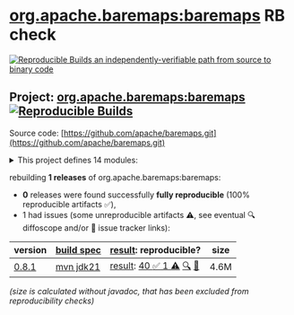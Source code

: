 [org.apache.baremaps:baremaps](https://central.sonatype.com/artifact/org.apache.baremaps/baremaps/versions) RB check
=======

[![Reproducible Builds](https://reproducible-builds.org/images/logos/rb.svg) an independently-verifiable path from source to binary code](https://reproducible-builds.org/)

## Project: [org.apache.baremaps:baremaps](https://central.sonatype.com/artifact/org.apache.baremaps/baremaps/versions) [![Reproducible Builds](https://img.shields.io/endpoint?url=https://raw.githubusercontent.com/jvm-repo-rebuild/reproducible-central/master/content/org/apache/baremaps/badge.json)](https://github.com/jvm-repo-rebuild/reproducible-central/blob/master/content/org/apache/baremaps/README.md)

Source code: [https://github.com/apache/baremaps.git](https://github.com/apache/baremaps.git)

<details><summary>This project defines 14 modules:</summary>

* [org.apache.baremaps:baremaps](https://central.sonatype.com/artifact/org.apache.baremaps/baremaps/overview)
* [org.apache.baremaps:baremaps-csv](https://central.sonatype.com/artifact/org.apache.baremaps/baremaps-csv/overview)
* [org.apache.baremaps:baremaps-data](https://central.sonatype.com/artifact/org.apache.baremaps/baremaps-data/overview)
* [org.apache.baremaps:baremaps-dem](https://central.sonatype.com/artifact/org.apache.baremaps/baremaps-dem/overview)
* [org.apache.baremaps:baremaps-flatgeobuf](https://central.sonatype.com/artifact/org.apache.baremaps/baremaps-flatgeobuf/overview)
* [org.apache.baremaps:baremaps-geopackage](https://central.sonatype.com/artifact/org.apache.baremaps/baremaps-geopackage/overview)
* [org.apache.baremaps:baremaps-geoparquet](https://central.sonatype.com/artifact/org.apache.baremaps/baremaps-geoparquet/overview)
* [org.apache.baremaps:baremaps-maplibre](https://central.sonatype.com/artifact/org.apache.baremaps/baremaps-maplibre/overview)
* [org.apache.baremaps:baremaps-openstreetmap](https://central.sonatype.com/artifact/org.apache.baremaps/baremaps-openstreetmap/overview)
* [org.apache.baremaps:baremaps-pmtiles](https://central.sonatype.com/artifact/org.apache.baremaps/baremaps-pmtiles/overview)
* [org.apache.baremaps:baremaps-postgres](https://central.sonatype.com/artifact/org.apache.baremaps/baremaps-postgres/overview)
* [org.apache.baremaps:baremaps-rpsl](https://central.sonatype.com/artifact/org.apache.baremaps/baremaps-rpsl/overview)
* [org.apache.baremaps:baremaps-shapefile](https://central.sonatype.com/artifact/org.apache.baremaps/baremaps-shapefile/overview)
* [org.apache.baremaps:baremaps-store](https://central.sonatype.com/artifact/org.apache.baremaps/baremaps-store/overview)
</details>

rebuilding **1 releases** of org.apache.baremaps:baremaps:
- **0** releases were found successfully **fully reproducible** (100% reproducible artifacts :white_check_mark:),
- 1 had issues (some unreproducible artifacts :warning:, see eventual :mag: diffoscope and/or :memo: issue tracker links):

| version | [build spec](/BUILDSPEC.md) | [result](https://reproducible-builds.org/docs/jvm/): reproducible? | size |
| -- | --------- | ------ | -- |
| [0.8.1](https://central.sonatype.com/artifact/org.apache.baremaps/baremaps/0.8.1/pom) | [mvn jdk21](baremaps-0.8.1.buildspec) | [result](baremaps-0.8.1.buildinfo): [40 :white_check_mark:  1 :warning:](baremaps-0.8.1.buildcompare) [:mag:](baremaps-0.8.1.diffoscope) [:memo:](https://github.com/apache/incubator-baremaps/pull/951) | 4.6M |

<i>(size is calculated without javadoc, that has been excluded from reproducibility checks)</i>
